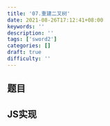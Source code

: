 ```yaml
---
title: '07.重建二叉树'
date: 2021-08-26T17:12:41+08:00
keywords: ''
description: ''
tags: ['sword2']
categories: []
draft: true
difficulty: ''
---
```


## 题目


## JS实现 

```javascript

```
